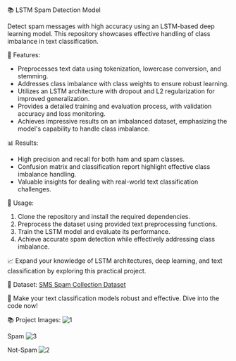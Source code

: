 📚 LSTM Spam Detection Model

Detect spam messages with high accuracy using an LSTM-based deep learning model. This repository showcases effective handling of class imbalance in text classification.

🚀 Features:
- Preprocesses text data using tokenization, lowercase conversion, and stemming.
- Addresses class imbalance with class weights to ensure robust learning.
- Utilizes an LSTM architecture with dropout and L2 regularization for improved generalization.
- Provides a detailed training and evaluation process, with validation accuracy and loss monitoring.
- Achieves impressive results on an imbalanced dataset, emphasizing the model's capability to handle class imbalance.

📊 Results:
- High precision and recall for both ham and spam classes.
- Confusion matrix and classification report highlight effective class imbalance handling.
- Valuable insights for dealing with real-world text classification challenges.

🔧 Usage:
1. Clone the repository and install the required dependencies.
2. Preprocess the dataset using provided text preprocessing functions.
3. Train the LSTM model and evaluate its performance.
4. Achieve accurate spam detection while effectively addressing class imbalance.

📈 Expand your knowledge of LSTM architectures, deep learning, and text classification by exploring this practical project.

📑 Dataset: [SMS Spam Collection Dataset](https://archive.ics.uci.edu/ml/datasets/sms+spam+collection)

🔗 Make your text classification models robust and effective. Dive into the code now!

📚 Project Images:
 ![1](https://github.com/aditya2410-U/Spam_detection_using_LSTM/assets/102215488/2b4c6d94-8f60-458c-bdfc-6bdd8236377c)

 Spam
 ![3](https://github.com/aditya2410-U/Spam_detection_using_LSTM/assets/102215488/a221b2ab-2d3f-4a91-841e-4a71132f387d)
 
 Not-Spam
 ![2](https://github.com/aditya2410-U/Spam_detection_using_LSTM/assets/102215488/5895bbc7-307d-4af0-a85d-86553cf5f3dd)



